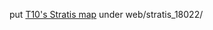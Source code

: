 put [T10's Stratis map](http://forums.bistudio.com/showthread.php?178671-Tiled-maps-Google-maps-compatible-%28WIP%29) under web/stratis_18022/ 
